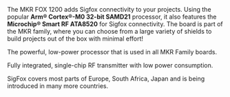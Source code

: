 <FeatureDescription>
The MKR FOX 1200 adds Sigfox connectivity to your projects. Using the popular <b>Arm® Cortex®-M0 32-bit SAMD21</b> processor, it also features the <b>Microchip® Smart RF ATA8520</b> for Sigfox connectivity. The board is part of the MKR family, where you can choose from a large variety of shields to build projects out of the box with minimal effort!
</FeatureDescription>

<FeatureList>

<Feature title="Cortex-M0 32-bit SAMD21" image="core">

  The powerful, low-power processor that is used in all MKR Family boards.

  <FeatureLink title="Datasheet" url="https://content.arduino.cc/assets/mkr-microchip_samd21_family_full_datasheet-ds40001882d.pdf" download blank/>
</Feature>

<Feature title="Microchip® Smart RF ATA8520" image="cellular">

  Fully integrated, single-chip RF transmitter with low power consumption.

  <FeatureLink title="Datasheet" url="https://content.arduino.cc/assets/Arduino_Atmel-9372-Smart-RF-ATA8520_Datasheet.pdf" download blank/>
</Feature>

<Feature title="Coverage" image="world-map">

SigFox covers most parts of Europe, South Africa, Japan and is being introduced in many more countries.  

  <FeatureLink title="Link to Map" url="https://www.sigfox.com/en/coverage"/>
</Feature>

</FeatureList>
